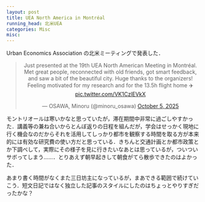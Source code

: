 ```yaml
---
layout: post
title: UEA North America in Montréal
running_head: 北米UEA
categories: Misc
misc: 
---
```


Urban Economics Association の北米ミーティングで発表した．
<center><blockquote class="twitter-tweet" data-lang="en"><p lang="en" dir="ltr">Just presented at the 19th UEA North American Meeting in Montréal. Met great people, reconnected with old friends, got smart feedback, and saw a bit of the beautiful city. Huge thanks to the organizers! Feeling motivated for my research and for the 13.5h flight home ✈️ <a href="https://t.co/VK1CzlEVkX">pic.twitter.com/VK1CzlEVkX</a></p>&mdash; OSAWA, Minoru (@minoru_osawa) <a href="https://twitter.com/minoru_osawa/status/1974752813545906465?ref_src=twsrc%5Etfw">October 5, 2025</a></blockquote> <script async src="https://platform.twitter.com/widgets.js" charset="utf-8"></script></center>

モントリオールは寒いかなと思っていたが，滞在期間中非常に過ごしやすかった．講義等の兼ね合いからとんぼ返りの日程を組んだが，学会はせっかく現地に行く機会なのだからそれを活用してしっかり都市を観察する時間を取る方が本来的には有効な研究費の使い方だと思っている．きちんと交通計画とか都市政策とか下調べして，実際にその様子を見に行きたいなあとは思っているが，ついついサボってしまう……．とりあえず朝早起きして朝食がてら散歩できたのはよかった．

あまり書く時間がなくまた三日坊主になっているが，まあできる範囲で続けていこう．短文日記ではなく独立した記事のスタイルにしたのはちょっとやりすぎだったかな？
